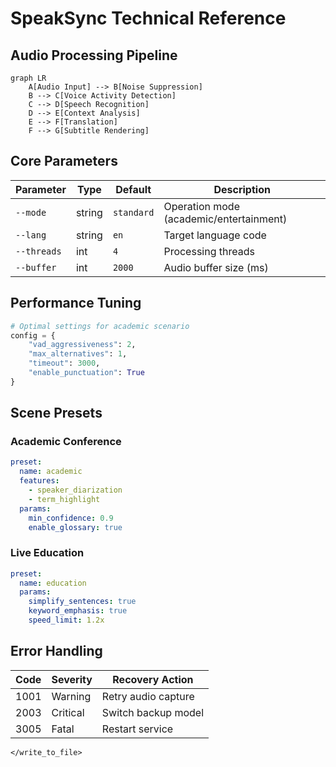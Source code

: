 # SpeakSync Technical Reference

## Audio Processing Pipeline
```mermaid
graph LR
    A[Audio Input] --> B[Noise Suppression]
    B --> C[Voice Activity Detection]
    C --> D[Speech Recognition]
    D --> E[Context Analysis]
    E --> F[Translation]
    F --> G[Subtitle Rendering]
```

## Core Parameters
| Parameter | Type | Default | Description |
|-----------|------|---------|-------------|
| `--mode` | string | `standard` | Operation mode (academic/entertainment) |
| `--lang` | string | `en` | Target language code |
| `--threads` | int | `4` | Processing threads |
| `--buffer` | int | `2000` | Audio buffer size (ms) |

## Performance Tuning
```python
# Optimal settings for academic scenario
config = {
    "vad_aggressiveness": 2,
    "max_alternatives": 1,
    "timeout": 3000,
    "enable_punctuation": True
}
```

## Scene Presets
### Academic Conference
```yaml
preset:
  name: academic
  features:
    - speaker_diarization
    - term_highlight
  params:
    min_confidence: 0.9
    enable_glossary: true
```

### Live Education
```yaml
preset:
  name: education  
  params:
    simplify_sentences: true
    keyword_emphasis: true
    speed_limit: 1.2x
```

## Error Handling
| Code | Severity | Recovery Action |
|------|---------|-----------------|
| 1001 | Warning | Retry audio capture |
| 2003 | Critical | Switch backup model |
| 3005 | Fatal | Restart service |
```
</write_to_file>